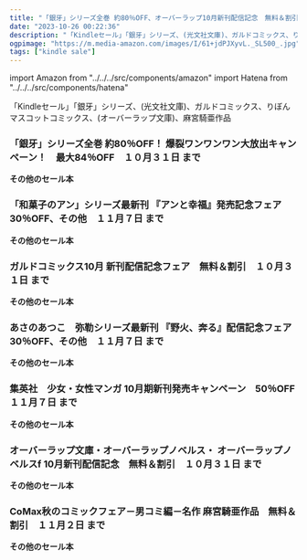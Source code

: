 ```yaml
---
title: "「銀牙」シリーズ全巻 約80％OFF、オーバーラップ10月新刊配信記念　無料＆割引、ガルドコミックス10月 新刊配信記念フェア　無料＆割引"
date: "2023-10-26 00:22:36"
description: "「Kindleセール」「銀牙」シリーズ、(光文社文庫)、ガルドコミックス、りぼんマスコットコミックス、(オーバーラップ文庫)、麻宮騎亜作品"
ogpimage: "https://m.media-amazon.com/images/I/61+jdPJXyvL._SL500_.jpg"
tags: ["kindle sale"]
---
```

import Amazon from "../../../src/components/amazon"
import Hatena from "../../../src/components/hatena"

「Kindleセール」「銀牙」シリーズ、(光文社文庫)、ガルドコミックス、りぼんマスコットコミックス、(オーバーラップ文庫)、麻宮騎亜作品



### 「銀牙」シリーズ全巻 約80％OFF！ 爆裂ワンワンワン大放出キャンペーン！　最大84％OFF　１０月３１日 まで


<Amazon asin="B09R76M1Y3" />



<Amazon asin="B07YV9QXHB" />



<Amazon asin="B0140XFGS8" />


**その他のセール本**

<Hatena src="https://kyukyunyorituryo.github.io/kindle_sale/20231031s36159/" title=""/>

### 「和菓子のアン」シリーズ最新刊 『アンと幸福』発売記念フェア　30％OFF、その他　１１月７日 まで


<Amazon asin="B0CCXG512Y" />



<Amazon asin="B07NQBF9MH" />



<Amazon asin="B0BZYH4DBC" />


**その他のセール本**

<Hatena src="https://kyukyunyorituryo.github.io/kindle_sale/20231107s36193/" title=""/>

### ガルドコミックス10月 新刊配信記念フェア　無料＆割引　１０月３１日 まで


<Amazon asin="B07DJ5G36S" />



<Amazon asin="B06XSHGL25" />



<Amazon asin="B07TX5WT67" />


**その他のセール本**

<Hatena src="https://kyukyunyorituryo.github.io/kindle_sale/20231031s36199/" title=""/>

### あさのあつこ　弥勒シリーズ最新刊 『野火、奔る』配信記念フェア　30％OFF、その他　１１月７日 まで


<Amazon asin="B0CKVMX57B" />



<Amazon asin="B0BZYG75CV" />



<Amazon asin="B0BCDNYJ87" />


**その他のセール本**

<Hatena src="https://kyukyunyorituryo.github.io/kindle_sale/20231107s36194/" title=""/>

### 集英社　少女・女性マンガ 10月期新刊発売キャンペーン　50％OFF　１１月７日 まで


<Amazon asin="B00CH3Y1XU" />


**その他のセール本**

<Hatena src="https://kyukyunyorituryo.github.io/kindle_sale/20231107s36216/" title=""/>

### オーバーラップ文庫・オーバーラップノベルス・ オーバーラップノベルスf 10月新刊配信記念　無料＆割引　１０月３１日 まで


<Amazon asin="B0C4SL13FR" />



<Amazon asin="B0C4SJYZYH" />



<Amazon asin="B0BXS8ZMKF" />


**その他のセール本**

<Hatena src="https://kyukyunyorituryo.github.io/kindle_sale/20231031s36192/" title=""/>

### CoMax秋のコミックフェア－男コミ編－名作 麻宮騎亜作品　無料＆割引　１１月２日 まで


<Amazon asin="B075J8JQPL" />



<Amazon asin="B075J87JBK" />



<Amazon asin="B075J9JBB1" />


**その他のセール本**

<Hatena src="https://kyukyunyorituryo.github.io/kindle_sale/20231102s36061/" title=""/>